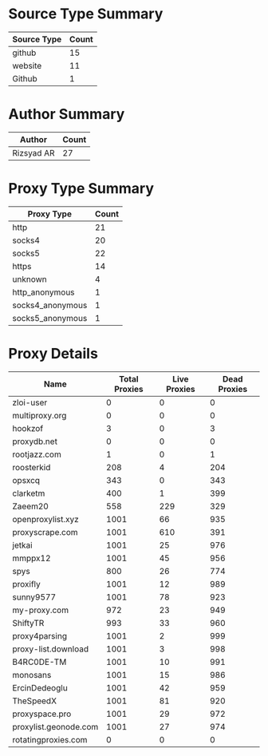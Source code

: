 # Source Type Summary

| Source Type | Count |
|-------------|-------|
| github | 15 |
| website | 11 |
| Github | 1 |


# Author Summary

| Author | Count |
|--------|-------|
| Rizsyad AR | 27 |


# Proxy Type Summary

| Proxy Type | Count |
|------------|-------|
| http | 21 |
| socks4 | 20 |
| socks5 | 22 |
| https | 14 |
| unknown | 4 |
| http_anonymous | 1 |
| socks4_anonymous | 1 |
| socks5_anonymous | 1 |


# Proxy Details

| Name | Total Proxies | Live Proxies | Dead Proxies |
|------|---------------|--------------|---------------|
| zloi-user | 0 | 0 | 0 |
| multiproxy.org | 0 | 0 | 0 |
| hookzof | 3 | 0 | 3 |
| proxydb.net | 0 | 0 | 0 |
| rootjazz.com | 1 | 0 | 1 |
| roosterkid | 208 | 4 | 204 |
| opsxcq | 343 | 0 | 343 |
| clarketm | 400 | 1 | 399 |
| Zaeem20 | 558 | 229 | 329 |
| openproxylist.xyz | 1001 | 66 | 935 |
| proxyscrape.com | 1001 | 610 | 391 |
| jetkai | 1001 | 25 | 976 |
| mmppx12 | 1001 | 45 | 956 |
| spys | 800 | 26 | 774 |
| proxifly | 1001 | 12 | 989 |
| sunny9577 | 1001 | 78 | 923 |
| my-proxy.com | 972 | 23 | 949 |
| ShiftyTR | 993 | 33 | 960 |
| proxy4parsing | 1001 | 2 | 999 |
| proxy-list.download | 1001 | 3 | 998 |
| B4RC0DE-TM | 1001 | 10 | 991 |
| monosans | 1001 | 15 | 986 |
| ErcinDedeoglu | 1001 | 42 | 959 |
| TheSpeedX | 1001 | 81 | 920 |
| proxyspace.pro | 1001 | 29 | 972 |
| proxylist.geonode.com | 1001 | 27 | 974 |
| rotatingproxies.com | 0 | 0 | 0 |
